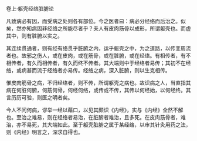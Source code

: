卷上·躯壳经络脏腑论

凡致病必有因，而受病之处则各有部位。今之医者曰：病必分经络而后治之。似矣，然亦知病固非经络之所能尽者乎？夫人有皮肉筋骨以成形，所谓躯壳也。而虚其中，则有脏腑以实之。

其连续贯通者，则有经有络贯乎脏腑之内，运乎躯壳之中，为之道路，以传变周流者也。故邪之伤人，或在皮肉，或在筋骨，或在脏腑，或在经络。有相传者，有不相传者，有久而相传者，有久而终不传者。其大端则中于经络者易传；其初不在经络，或病甚而流于经络者亦易传。经络之病，深入脏腑，则以生克相传。

惟皮肉筋骨之病，不归经络者，则不传，所谓躯壳之病也。故识病之人，当直指其病在何脏何腑，何筋何骨，何经何络，或传或不传，其传以何经始，以何经终。其言历历可验，则医之明者矣。

今人不问何病，谬举一经以藉口，以见其颇识《内经》，实与《内经》全然不解也。至治之难易，则在经络者易治，在脏腑者难治，且多死。在皮肉筋骨者，难治，亦不易死，其大端如此。至于躯壳脏腑之属于某经络，以审其针灸用药之法，则《内经》明言之，深求自得也。

